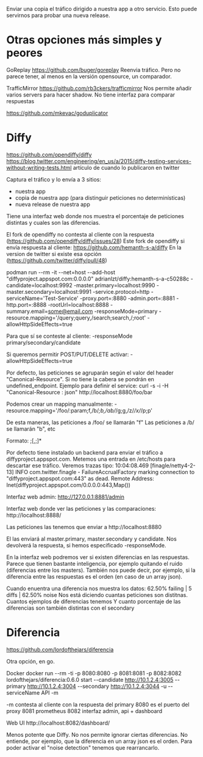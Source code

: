 Enviar una copia el tráfico dirigido a nuestra app a otro servicio.
Esto puede servirnos para probar una nueva release.

# Otras opciones más simples y peores
GoReplay
https://github.com/buger/goreplay
Reenvia tráfico.
Pero no parece tener, al menos en la versión opensource, un comparador.

TrafficMirror
https://github.com/rb3ckers/trafficmirror
Nos permite añadir varios servers para hacer shadow.
No tiene interfaz para comparar respuestas

https://github.com/mkevac/goduplicator




# Diffy
https://github.com/opendiffy/diffy
https://blog.twitter.com/engineering/en_us/a/2015/diffy-testing-services-without-writing-tests.html
  artículo de cuando lo publicaron en twitter

Captura el tráfico y lo envía a 3 sitios:
 - nuestra app
 - copia de nuestra app (para distinguir peticiones no determinísticas)
 - nueva release de nuestra app

Tiene una interfaz web donde nos muestra el porcentaje de peticiones distintas y cuales son las diferencias.

El fork de opendiffy no contesta al cliente con la respuesta (https://github.com/opendiffy/diffy/issues/28)
Este fork de opendiffy si envía respuesta al cliente: https://github.com/hemanth-s-a/diffy
En la version de twitter si existe esa opción (https://github.com/twitter/diffy/pull/48)

podman run --rm -it --net=host --add-host "diffyproject.appspot.com:0.0.0.0" adrianlzt/diffy:hemanth-s-a-c50288c -candidate=localhost:9992 -master.primary=localhost:9990 -master.secondary=localhost:9991 -service.protocol=http -serviceName='Test-Service' -proxy.port=:8880 -admin.port=:8881 -http.port=:8888 -rootUrl=localhost:8888 -summary.email=some@email.com -responseMode=primary -resource.mapping='/query;query,/search;search,/;root' -allowHttpSideEffects=true

Para que sí se conteste al cliente:
  -responseMode primary/secondary/candidate

Si queremos permitir POST/PUT/DELETE activar:
  -allowHttpSideEffects=true

Por defecto, las peticiones se agruparán según el valor del header "Canonical-Resource".
Si no tiene la cabera se pondrán en undefined_endpoint.
Ejemplo para definir el service: curl -s -i -H "Canonical-Resource : json" http://localhost:8880/foo/bar

Podemos crear un mapping manualmente:
-resource.mapping='/foo/:param;f,/b/*;b,/ab/*/g;g,/z/*/x/*/p;p'

De esta maneras, las peticiones a /foo/ se llamarán "f"
Las peticiones a /b/ se llamarán "b", etc

Formato: <pattern>;<resource-name>[,<pattern>;<resource-name>]*



Por defecto tiene instalado un backend para enviar el tráfico a diffyproject.appspot.com.
Metemos una entrada en /etc/hosts para descartar ese tráfico.
Veremos trazas tipo:
10:04:08.469 [finagle/netty4-2-13] INFO com.twitter.finagle - FailureAccrualFactory marking connection to "diffyproject.appspot.com:443" as dead. Remote Address: Inet(diffyproject.appspot.com/0.0.0.0:443,Map())



Interfaz web admin:
http://127.0.0.1:8881/admin

Interfaz web donde ver las peticiones y las comparaciones:
http://localhost:8888/

Las peticiones las tenemos que enviar a
http://localhost:8880

El las enviará al master.primary, master.secondary y candidate.
Nos devolverá la respuesta, si hemos especificado -responseMode.

En la interfaz web podremos ver si existen diferencias en las respuestas.
Parece que tienen bastante inteligencia, por ejemplo quitando el ruido (diferencias entre los masters).
También nos puede decir, por ejemplo, si la diferencia entre las respuestas es el orden (en caso de un array json).

Cuando enuentra una diferencia nos muestra los datos:
62.50% failing | 5 diffs | 62.50% noise
Nos está diciendo cuantas peticiones son distitnas.
Cuantos ejemplos de diferencias tenemos
Y cuanto porcentaje de las diferencias son también distintas con el secondary



# Diferencia
https://github.com/lordofthejars/diferencia

Otra opción, en go.

Docker
docker run --rm -ti -p 8080:8080 -p 8081:8081 -p 8082:8082  lordofthejars/diferencia:0.6.0 start --candidate http://10.1.2.4:3005 --primary http://10.1.2.4:3004 --secondary http://10.1.2.4:3044 -u --serviceName API -m

-m contesta al cliente con la respuesta del primary
8080 es el puerto del proxy
8081 prometheus
8082 interfaz admin, api + dashboard


Web UI
http://localhost:8082/dashboard/

Menos potente que Diffy.
No nos permite ignorar ciertas diferencias.
No entiende, por ejemplo, que la diferencia en un array json es el orden.
Para poder activar el "noise detection" tenemos que rearrancarlo.
